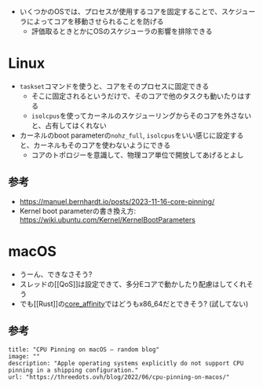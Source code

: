 - いくつかのOSでは、プロセスが使用するコアを固定することで、スケジューラによってコアを移動させられることを防げる
	- 評価取るときとかにOSのスケジューラの影響を排除できる

# Linux
- `taskset`コマンドを使うと、コアをそのプロセスに固定できる
	- そこに固定されるというだけで、そのコアで他のタスクも動いたりはする
	- `isolcpus`を使ってカーネルのスケジューリングからそのコアを外さないと、占有してはくれない
- カーネルのboot parameterの`nohz_full`, `isolcpus`をいい感じに設定すると、カーネルもそのコアを使わないようにできる
	- コアのトポロジーを意識して、物理コア単位で開放してあげるとよし
## 参考
- https://manuel.bernhardt.io/posts/2023-11-16-core-pinning/
- Kernel boot parameterの書き換え方: https://wiki.ubuntu.com/Kernel/KernelBootParameters

# macOS
- うーん、できなさそう?
- スレッドの[[QoS]]は設定できて、多分Eコアで動かしたり配慮はしてくれそう
- でも[[Rust]]の[core_affinity](https://github.com/Elzair/core_affinity_rs)ではどうもx86_64だとできそう? (試してない)

## 参考
```embed
title: "CPU Pinning on macOS – random blog"
image: ""
description: "Apple operating systems explicitly do not support CPU pinning in a shipping configuration."
url: "https://threedots.ovh/blog/2022/06/cpu-pinning-on-macos/"
```
